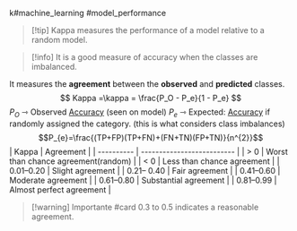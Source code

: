 k#machine_learning  #model_performance 
>[!tip] Kappa measures the performance of a model relative to a random model.

> [!info] 
>  It is a good measure of accuracy when the classes are imbalanced.

It measures the **agreement** between the **observed** and **predicted** classes.  
$$ Kappa =\kappa = \frac{P_O - P_e}{1 - P_e} $$
 $P_{O}$ ⇾ Observed [Accuracy](Confusion%20matrix.md#Accuracy) (seen on model)
 $P_{e}$ ⇾ Expected: [Accuracy](Confusion%20matrix.md#Accuracy) if randomly assigned the category.  (this is what considers class imbalances)   $$P_{e}=\frac{(TP+FP)(TP+FN)+(FN+TN)(FP+TN)}{n^{2}}$$
 | Kappa      | Agreement                  |
 | ---------- | -------------------------- |
 |  > 0       | Worst than chance agreement(random)                         |
 | < 0        | Less than chance agreement |
 | 0.01–0.20  | Slight agreement           |
 | 0.21– 0.40 | Fair agreement             |
 | 0.41–0.60  | Moderate agreement         |
 | 0.61–0.80  | Substantial agreement      |
 | 0.81–0.99  | Almost perfect agreement   |

> [!warning] Importante #card
>  0.3 to 0.5 indicates a reasonable agreement.

